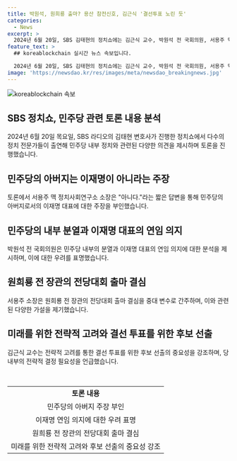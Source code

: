 ```yaml
---
title: 박원석, 원희룡 출마? 용산 참전신호, 김근식 '결선투표 노린 듯'
categories:
  - News
excerpt: >
  2024년 6월 20일, SBS 김태현의 정치쇼에는 김근식 교수, 박원석 전 국회의원, 서용주 맥 정치사회연구소 소장이 출연했다. 국민의힘 전당대회와 민주당 지도부에 대한 논의가 진행됐는데, 원희룡의 출마와 나경원, 윤석열 등의 관련 이슈가 제기되었고, 이재명과 민주당에 대한 논의도 진행됐다. 연임을 향한 이재명의 의지와 국민의힘 전당대회 관련 논의가 이루어졌으며, 친윤과 김재섭 의원의 관련 이슈도 다뤄졌다.
feature_text: >
  ## koreablockchain 실시간 뉴스 속보입니다.

  2024년 6월 20일, SBS 김태현의 정치쇼에는 김근식 교수, 박원석 전 국회의원, 서용주 맥 정치사회연구소 소장이 출연했다. 국민의힘 전당대회와 민주당 지도부에 대한 논의가 진행됐는데, 원희룡의 출마와 나경원, 윤석열 등의 관련 이슈가 제기되었고, 이재명과 민주당에 대한 논의도 진행됐다. 연임을 향한 이재명의 의지와 국민의힘 전당대회 관련 논의가 이루어졌으며, 친윤과 김재섭 의원의 관련 이슈도 다뤄졌다.
image: 'https://newsdao.kr/res/images/meta/newsdao_breakingnews.jpg'
---
```


<p><img src="https://newsdao.kr/res/images/meta/newsdao_breakingnews.jpg" alt="koreablockchain 속보" /></p>

<h2 data-ke-size="size26">SBS 정치쇼, 민주당 관련 토론 내용 분석</h2>

<p data-ke-size="size16">2024년 6월 20일 목요일, SBS 라디오의 김태현 변호사가 진행한 정치쇼에서 다수의 정치 전문가들이 출연해 민주당 내부 정치와 관련된 다양한 의견을 제시하며 토론을 진행했습니다.</p>

<h2 data-ke-size="size24">민주당의 아버지는 이재명이 아니라는 주장</h2>

<p data-ke-size="size16">토론에서 서용주 맥 정치사회연구소 소장은 "아니다."라는 짧은 답변을 통해 민주당의 아버지로서의 이재명 대표에 대한 주장을 부인했습니다.</p>

<h2 data-ke-size="size24">민주당의 내부 분열과 이재명 대표의 연임 의지</h2>

<p data-ke-size="size16">박원석 전 국회의원은 민주당 내부의 분열과 이재명 대표의 연임 의지에 대한 분석을 제시하며, 이에 대한 우려를 표명했습니다.</p>

<h2 data-ke-size="size24">원희룡 전 장관의 전당대회 출마 결심</h2>

<p data-ke-size="size16">서용주 소장은 원희룡 전 장관의 전당대회 출마 결심을 중대 변수로 간주하며, 이와 관련된 다양한 가설을 제기했습니다.</p>

<h2 data-ke-size="size24">미래를 위한 전략적 고려와 결선 투표를 위한 후보 선출</h2>

<p data-ke-size="size16">김근식 교수는 전략적 고려를 통한 결선 투표를 위한 후보 선출의 중요성을 강조하며, 당 내부의 전략적 결정 필요성을 언급했습니다.</p>

<p data-ke-size="size16">&nbsp;</p>

<table>
  <tbody>
    <tr>
      <td style="text-align: center; height: 17px;"><b>토론 내용</b></td>
    </tr>
    <tr>
      <td style="text-align: center; height: 17px;">민주당의 아버지 주장 부인</td>
    </tr>
    <tr>
      <td style="text-align: center; height: 17px;">이재명 연임 의지에 대한 우려 표명</td>
    </tr>
    <tr>
      <td style="text-align: center; height: 17px;">원희룡 전 장관의 전당대회 출마 결심</td>
    </tr>
    <tr>
      <td style="text-align: center; height: 17px;">미래를 위한 전략적 고려와 후보 선출의 중요성 강조</td>
    </tr>
  </tbody>
</table>

<p data-ke-size="size16">&nbsp;</p>


